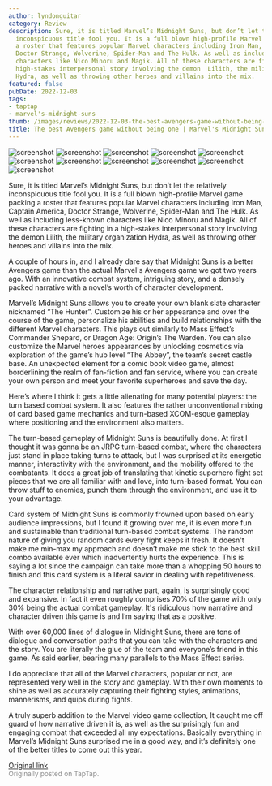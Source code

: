 ```yaml
---
author: lyndonguitar
category: Review
description: Sure, it is titled Marvel’s Midnight Suns, but don’t let the relatively
  inconspicuous title fool you. It is a full blown high-profile Marvel game packing
  a roster that features popular Marvel characters including Iron Man, Captain America,
  Doctor Strange, Wolverine, Spider-Man and The Hulk. As well as including less-known
  characters like Nico Minoru and Magik. All of these characters are fighting in a
  high-stakes interpersonal story involving the demon  Lilith, the military organization
  Hydra, as well as throwing other heroes and villains into the mix.
featured: false
pubDate: 2022-12-03
tags:
- taptap
- marvel's-midnight-suns
thumb: /images/reviews/2022-12-03-the-best-avengers-game-without-being-one--marvels-midnight-suns---first-impressions-0.avif
title: The best Avengers game without being one | Marvel's Midnight Suns - First Impressions
---
```


<div class="gallery">
  <img src="/images/reviews/2022-12-03-the-best-avengers-game-without-being-one--marvels-midnight-suns---first-impressions-0.avif" alt="screenshot" />
  <img src="/images/reviews/2022-12-03-the-best-avengers-game-without-being-one--marvels-midnight-suns---first-impressions-1.avif" alt="screenshot" />
  <img src="/images/reviews/2022-12-03-the-best-avengers-game-without-being-one--marvels-midnight-suns---first-impressions-2.avif" alt="screenshot" />
  <img src="/images/reviews/2022-12-03-the-best-avengers-game-without-being-one--marvels-midnight-suns---first-impressions-3.avif" alt="screenshot" />
  <img src="/images/reviews/2022-12-03-the-best-avengers-game-without-being-one--marvels-midnight-suns---first-impressions-4.avif" alt="screenshot" />
  <img src="/images/reviews/2022-12-03-the-best-avengers-game-without-being-one--marvels-midnight-suns---first-impressions-5.avif" alt="screenshot" />
  <img src="/images/reviews/2022-12-03-the-best-avengers-game-without-being-one--marvels-midnight-suns---first-impressions-6.avif" alt="screenshot" />
  <img src="/images/reviews/2022-12-03-the-best-avengers-game-without-being-one--marvels-midnight-suns---first-impressions-7.avif" alt="screenshot" />
  <img src="/images/reviews/2022-12-03-the-best-avengers-game-without-being-one--marvels-midnight-suns---first-impressions-8.avif" alt="screenshot" />
  <img src="/images/reviews/2022-12-03-the-best-avengers-game-without-being-one--marvels-midnight-suns---first-impressions-9.avif" alt="screenshot" />
  <img src="/images/reviews/2022-12-03-the-best-avengers-game-without-being-one--marvels-midnight-suns---first-impressions-10.avif" alt="screenshot" />
</div>

Sure, it is titled Marvel’s Midnight Suns, but don’t let the relatively inconspicuous title fool you. It is a full blown high-profile Marvel game packing a roster that features popular Marvel characters including Iron Man, Captain America, Doctor Strange, Wolverine, Spider-Man and The Hulk. As well as including less-known characters like Nico Minoru and Magik. All of these characters are fighting in a high-stakes interpersonal story involving the demon  Lilith, the military organization Hydra, as well as throwing other heroes and villains into the mix.

A couple of hours in, and I already dare say that Midnight Suns is a better Avengers game than the actual Marvel's Avengers game we got two years ago. With an innovative combat system, intriguing story, and a densely packed narrative with a novel’s worth of character development.

Marvel’s Midnight Suns allows you to create your own blank slate character nicknamed “The Hunter”. Customize his or her appearance and over the course of the game, personalize his abilities and build relationships with the different Marvel characters. This plays out similarly to Mass Effect’s Commander Shepard, or Dragon Age: Origin’s The Warden.  You can also customize the Marvel heroes appearances by unlocking cosmetics via exploration of the game’s hub level “The Abbey”, the team’s secret castle base. An unexpected element for a comic book video game, almost borderlining the realm of fan-fiction and fan service, where you can create your own person and meet your favorite superheroes and save the day.

Here’s where I think it gets a little alienating for many potential players: the turn based combat system. It also features the rather unconventional mixing of card based game mechanics and turn-based XCOM-esque gameplay where positioning and the environment also matters.

The turn-based gameplay of Midnight Suns is beautifully done. At first I thought it was gonna be an JRPG turn-based combat, where the characters just stand in place taking turns to attack, but I was surprised at its energetic manner, interactivity with the environment, and the mobility offered to the combatants. It does a great job of translating that kinetic superhero fight set pieces that we are all familiar with and love, into turn-based format. You can throw stuff to enemies, punch them through the environment, and use it to your advantage.

Card system of Midnight Suns is commonly frowned upon based on early audience impressions, but I found it growing over me, it is even more fun and sustainable than traditional turn-based combat systems. The random nature of giving you random cards every fight keeps it fresh. It doesn't make me min-max my approach and doesn’t make me stick to the best skill combo available ever which inadvertently hurts the experience. This is saying a lot since the campaign can take more than a whopping 50 hours to finish and this card system is a literal savior in dealing with repetitiveness.

The character relationship and narrative part, again, is surprisingly good and expansive. In fact it even roughly comprises 70% of the game with only 30% being the actual combat gameplay.  It's ridiculous how narrative and character driven this game is and I’m saying that as a positive.

With over 60,000 lines of dialogue in Midnight Suns, there are tons of dialogue and conversation paths that you can take with the characters and the story. You are literally the glue of the team and everyone’s friend in this game. As said earlier, bearing many parallels to the Mass Effect series.

I do appreciate that all of the Marvel characters, popular or not, are represented very well in the story and gameplay. With their own moments to shine as well as accurately capturing their fighting styles, animations, mannerisms, and quips during fights.

A truly superb addition to the Marvel video game collection, It caught me off guard of how narrative driven it is, as well as the surprisingly fun and engaging combat that exceeded all my expectations. Basically everything in Marvel’s Midnight Suns surprised me in a good way, and it’s definitely one of the better titles to come out this year.

[Original link](https://www.taptap.io/post/3535615)<br><span style="font-size: 0.95em; color: #888;">Originally posted on TapTap.</span>